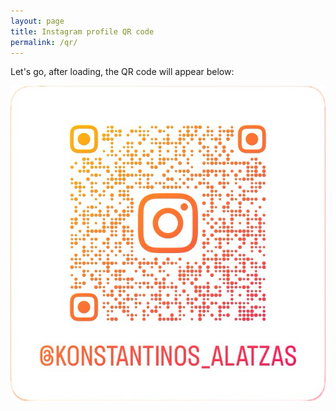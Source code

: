 ```yaml
---
layout: page
title: Instagram profile QR code
permalink: /qr/
---
```


Let's go, after loading, the QR code will appear below:

[![@konstantinos_alatzas](/assets/qr.png "@konstantinos_alatzas")](https://www.instagram.com/konstantinos_alatzas)
